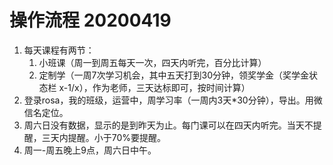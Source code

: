# 操作流程 20200419

1. 每天课程有两节：
   1. 小班课（周一到周五每天一次，四天内听完，百分比计算）
   2. 定制学（一周7次学习机会，其中五天打到30分钟，领奖学金（奖学金状态栏 x-1/x），作为老师，三天达标即可，按时间计算）
2. 登录rosa，我的班级，运营中，周学习率（一周内3天*30分钟），导出。用微信名定位。
3. 周六日没有数据，显示的是到昨天为止。每门课可以在四天内听完。当天不提醒，三天内提醒。小于70%要提醒。
4. 周一-周五晚上9点，周六日中午。

